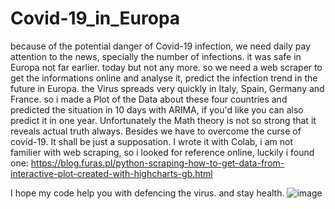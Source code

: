 # Covid-19_in_Europa
because of the potential danger of Covid-19 infection, we need daily pay attention to the news, specially the number of infections.
it was safe in Europa not far earlier.
today but not any more.
so we need a web scraper to get the informations online and analyse it, predict the infection trend in the future in Europa.
the Virus spreads very quickly in Italy, Spain, Germany and France.
so i made a Plot of the Data about these four countries and predicted the situation in 10 days with ARIMA, if you'd like you can also predict it in one year.
Unfortunately the Math theory is not so strong that it reveals actual truth always. Besides we have to overcome the curse of covid-19.
It shall be just a supposation.
I wrote it with Colab, i am not familier with web scraping, so i looked for reference online, luckily i found one:  https://blog.furas.pl/python-scraping-how-to-get-data-from-interactive-plot-created-with-highcharts-gb.html

I hope my code help you with defencing the virus.
and stay health. 
![image](https://user-images.githubusercontent.com/48290954/77018867-4d7ca980-697f-11ea-9646-1092cef895ea.png)
